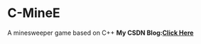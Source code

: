 # C-MineE
A minesweeper game based on C++
**My CSDN Blog:[Click Here](https://blog.csdn.net/weixin_45122104/article/details/128066651)**
